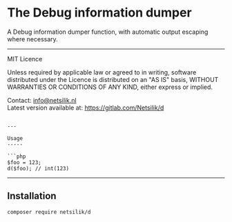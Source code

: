 The Debug information dumper
============================

A Debug information dumper function, with automatic output escaping where necessary.

---

MIT Licence

Unless required by applicable law or agreed to in writing, software
distributed under the Licence is distributed on an "AS IS" basis,
WITHOUT WARRANTIES OR CONDITIONS OF ANY KIND, either express or implied.

Contact: info@netsilik.nl  
Latest version available at: https://gitlab.com/Netsilik/d
```

---

Usage
-----

```php
$foo = 123;
d($foo); // int(123)
```

---

Installation
------------

```
composer require netsilik/d
